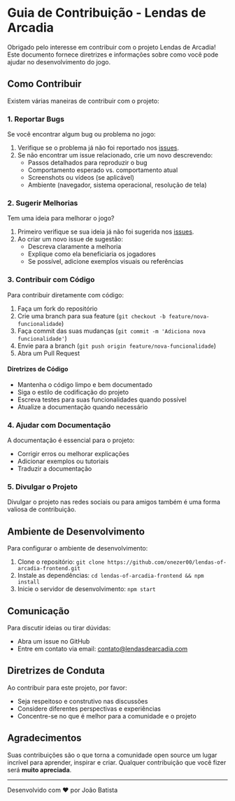 # Guia de Contribuição - Lendas de Arcadia

Obrigado pelo interesse em contribuir com o projeto Lendas de Arcadia! Este documento fornece diretrizes e informações sobre como você pode ajudar no desenvolvimento do jogo.

## Como Contribuir

Existem várias maneiras de contribuir com o projeto:

### 1. Reportar Bugs

Se você encontrar algum bug ou problema no jogo:

1. Verifique se o problema já não foi reportado nos [issues](https://github.com/onezer00/lendas-of-arcadia-frontend/issues).
2. Se não encontrar um issue relacionado, crie um novo descrevendo:
   - Passos detalhados para reproduzir o bug
   - Comportamento esperado vs. comportamento atual
   - Screenshots ou vídeos (se aplicável)
   - Ambiente (navegador, sistema operacional, resolução de tela)

### 2. Sugerir Melhorias

Tem uma ideia para melhorar o jogo?

1. Primeiro verifique se sua ideia já não foi sugerida nos [issues](https://github.com/onezer00/lendas-of-arcadia-frontend/issues).
2. Ao criar um novo issue de sugestão:
   - Descreva claramente a melhoria
   - Explique como ela beneficiaria os jogadores
   - Se possível, adicione exemplos visuais ou referências

### 3. Contribuir com Código

Para contribuir diretamente com código:

1. Faça um fork do repositório
2. Crie uma branch para sua feature (`git checkout -b feature/nova-funcionalidade`)
3. Faça commit das suas mudanças (`git commit -m 'Adiciona nova funcionalidade'`)
4. Envie para a branch (`git push origin feature/nova-funcionalidade`)
5. Abra um Pull Request

#### Diretrizes de Código

- Mantenha o código limpo e bem documentado
- Siga o estilo de codificação do projeto
- Escreva testes para suas funcionalidades quando possível
- Atualize a documentação quando necessário

### 4. Ajudar com Documentação

A documentação é essencial para o projeto:

- Corrigir erros ou melhorar explicações
- Adicionar exemplos ou tutoriais
- Traduzir a documentação

### 5. Divulgar o Projeto

Divulgar o projeto nas redes sociais ou para amigos também é uma forma valiosa de contribuição.

## Ambiente de Desenvolvimento

Para configurar o ambiente de desenvolvimento:

1. Clone o repositório: `git clone https://github.com/onezer00/lendas-of-arcadia-frontend.git`
2. Instale as dependências: `cd lendas-of-arcadia-frontend && npm install`
3. Inicie o servidor de desenvolvimento: `npm start`

## Comunicação

Para discutir ideias ou tirar dúvidas:

- Abra um issue no GitHub
- Entre em contato via email: contato@lendasdearcadia.com

## Diretrizes de Conduta

Ao contribuir para este projeto, por favor:

- Seja respeitoso e construtivo nas discussões
- Considere diferentes perspectivas e experiências
- Concentre-se no que é melhor para a comunidade e o projeto

## Agradecimentos

Suas contribuições são o que torna a comunidade open source um lugar incrível para aprender, inspirar e criar. Qualquer contribuição que você fizer será **muito apreciada**.

---

Desenvolvido com ❤️ por João Batista 